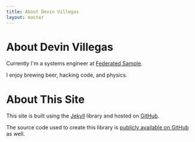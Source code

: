 ```yaml
---
title: About Devin Villegas
layout: master
---
```


About Devin Villegas
====================

Currently I'm a systems engineer at [Federated Sample](federatedsample.com).

I enjoy brewing beer, hacking code, and physics.

About This Site
===============

This site is built using the [Jekyll](http://github.com/mojombo/jekyll) library
and hosted on [GitHub](http://github.com/).  

The source code used to create
this library is [publicly available on GitHub](http://github.com/dvillega/dvillega.github.com)
as well.
